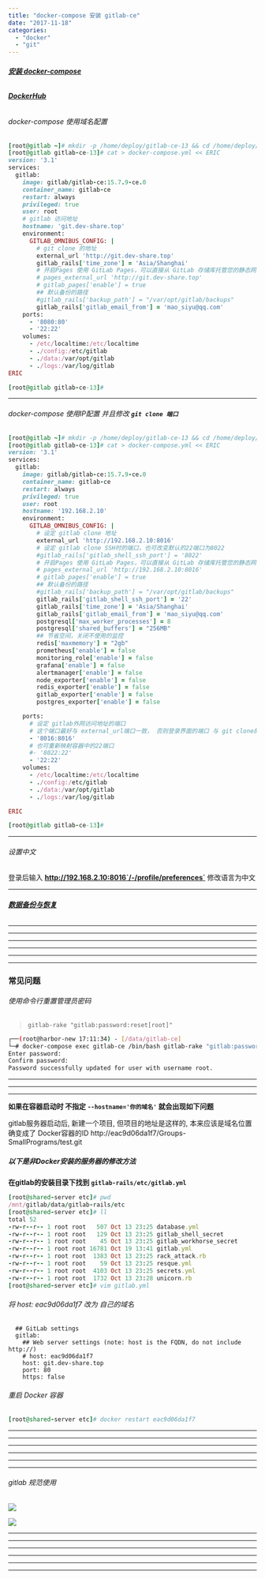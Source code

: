 ```yaml
---
title: "docker-compose 安装 gitlab-ce"
date: "2017-11-18"
categories: 
  - "docker"
  - "git"
---
```


###### **[安装 docker-compose](http://www.dev-share.top/2019/06/12/%e5%ae%89%e8%a3%85-docker-compose/ "安装 docker-compose")**

###### **[DockerHub](https://hub.docker.com/r/gitlab/gitlab-ce "DockerHub")**

###### docker-compose 使用域名配置

```ruby
[root@gitlab ~]# mkdir -p /home/deploy/gitlab-ce-13 && cd /home/deploy/gitlab-ce-13
[root@gitlab gitlab-ce-13]# cat > docker-compose.yml << ERIC
version: '3.1'
services:
  gitlab:
    image: gitlab/gitlab-ce:15.7.9-ce.0
    container_name: gitlab-ce
    restart: always
    privileged: true
    user: root
    # gitlab 访问地址
    hostname: 'git.dev-share.top'
    environment:
      GITLAB_OMNIBUS_CONFIG: |
        # git clone 的地址
        external_url 'http://git.dev-share.top'
        gitlab_rails['time_zone'] = 'Asia/Shanghai'
        # 开启Pages 使用 GitLab Pages，可以直接从 GitLab 存储库托管您的静态网站
        # pages_external_url 'http://git.dev-share.top'
        # gitlab_pages['enable'] = true
        ## 默认备份的路径
        #gitlab_rails['backup_path'] = "/var/opt/gitlab/backups"
        gitlab_rails['gitlab_email_from'] = 'mao_siyu@qq.com'
    ports:
      - '8080:80'
      - '22:22'
    volumes:
      - /etc/localtime:/etc/localtime
      - ./config:/etc/gitlab
      - ./data:/var/opt/gitlab
      - ./logs:/var/log/gitlab
ERIC

[root@gitlab gitlab-ce-13]#
```

* * *

###### docker-compose 使用IP配置 并且修改 **`git clone 端口`**

```ruby
[root@gitlab ~]# mkdir -p /home/deploy/gitlab-ce-13 && cd /home/deploy/gitlab-ce-13
[root@gitlab gitlab-ce-13]# cat > docker-compose.yml << ERIC
version: '3.1'
services:
  gitlab:
    image: gitlab/gitlab-ce:15.7.9-ce.0
    container_name: gitlab-ce
    restart: always
    privileged: true
    user: root
    hostname: '192.168.2.10'
    environment:
      GITLAB_OMNIBUS_CONFIG: |
        # 设定 gitlab clone 地址
        external_url 'http://192.168.2.10:8016'
        # 设定 gitlab clone SSH时的端口，也可改变默认的22端口为8022
        #gitlab_rails['gitlab_shell_ssh_port'] = '8022'
        # 开启Pages 使用 GitLab Pages，可以直接从 GitLab 存储库托管您的静态网站
        # pages_external_url 'http://192.168.2.10:8016'
        # gitlab_pages['enable'] = true
        ## 默认备份的路径
        #gitlab_rails['backup_path'] = "/var/opt/gitlab/backups"
        gitlab_rails['gitlab_shell_ssh_port'] = '22'
        gitlab_rails['time_zone'] = 'Asia/Shanghai'
        gitlab_rails['gitlab_email_from'] = 'mao_siyu@qq.com'
        postgresql['max_worker_processes'] = 8
        postgresql['shared_buffers'] = "256MB"
        ## 节省空间，关闭不使用的监控
        redis['maxmemory'] = "2gb"
        prometheus['enable'] = false
        monitoring_role['enable'] = false
        grafana['enable'] = false
        alertmanager['enable'] = false
        node_exporter['enable'] = false
        redis_exporter['enable'] = false
        gitlab_exporter['enable'] = false
        postgres_exporter['enable'] = false

    ports:
      # 设定 gitlab外网访问地址的端口
      # 这个端口最好与 external_url端口一致， 否则登录界面的端口 与 git clone的端口不一致， 会导致使用、管理起来比较麻烦
      - '8016:8016'
      # 也可重新映射容器中的22端口
      #- '8022:22'
      - '22:22'
    volumes:
      - /etc/localtime:/etc/localtime
      - ./config:/etc/gitlab
      - ./data:/var/opt/gitlab
      - ./logs:/var/log/gitlab

ERIC

[root@gitlab gitlab-ce-13]#
```

* * *

###### 设置中文

登录后输入 **http://192.168.2.10:8016`/-/profile/preferences`** 修改语言为中文

* * *

###### **[数据备份与恢复](http://www.dev-share.top/2019/03/06/gitlab-%e6%95%b0%e6%8d%ae%e5%a4%87%e4%bb%bd%e4%b8%8e%e6%81%a2%e5%a4%8d/ "数据备份与恢复")**

* * *

* * *

* * *

* * *

* * *

* * *

### **常见问题**

###### 使用命令行重置管理员密码

> `gitlab-rake "gitlab:password:reset[root]"`

```bash
┌──(root@harbor-new 17:11:34) - [/data/gitlab-ce]
└─# docker-compose exec gitlab-ce /bin/bash gitlab-rake "gitlab:password:reset[root]"
Enter password:
Confirm password:
Password successfully updated for user with username root.

```

* * *

* * *

* * *

**如果在容器启动时 不指定 `--hostname='你的域名'` 就会出现如下问题**

gitlab服务器启动后, 新建一个项目, 但项目的地址是这样的, 本来应该是域名位置确变成了 Docker容器的ID http://eac9d06da1f7/Groups-SmallPrograms/test.git

##### 以下是非Docker安装的服务器的修改方法

**在gitlab的安装目录下找到 `gitlab-rails/etc/gitlab.yml`**

```ruby
[root@shared-server etc]# pwd
/mnt/gitlab/data/gitlab-rails/etc
[root@shared-server etc]# ll
total 52
-rw-r--r-- 1 root root   507 Oct 13 23:25 database.yml
-rw-r--r-- 1 root root   129 Oct 13 23:25 gitlab_shell_secret
-rw-r--r-- 1 root root    45 Oct 13 23:25 gitlab_workhorse_secret
-rw-r--r-- 1 root root 16781 Oct 19 13:41 gitlab.yml
-rw-r--r-- 1 root root  1383 Oct 13 23:25 rack_attack.rb
-rw-r--r-- 1 root root    59 Oct 13 23:25 resque.yml
-rw-r--r-- 1 root root  4103 Oct 13 23:25 secrets.yml
-rw-r--r-- 1 root root  1732 Oct 13 23:28 unicorn.rb
[root@shared-server etc]# vim gitlab.yml
```

###### 将 host: eac9d06da1f7 改为 自己的域名

```
  ## GitLab settings
  gitlab:
    ## Web server settings (note: host is the FQDN, do not include http://)
    # host: eac9d06da1f7
    host: git.dev-share.top
    port: 80
    https: false
```

###### 重启 Docker 容器

```ruby
[root@shared-server etc]# docker restart eac9d06da1f7
```

* * *

* * *

* * *

* * *

* * *

* * *

###### gitlab 规范使用

[![](http://qiniu.dev-share.top/gitlab-layer.png)](http://qiniu.dev-share.top/gitlab-layer.png)

[![](http://qiniu.dev-share.top/gitlab-tree.png)](http://qiniu.dev-share.top/gitlab-tree.png)

* * *

* * *

* * *

* * *

* * *

* * *

